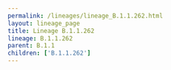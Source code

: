 ```yaml
---
permalink: /lineages/lineage_B.1.1.262.html
layout: lineage_page
title: Lineage B.1.1.262
lineage: B.1.1.262
parent: B.1.1
children: ['B.1.1.262']
---
```

